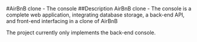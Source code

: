
#AirBnB clone - The console
##Description
AirBnB clone - The console is a complete web application, integrating database storage, a back-end API, and front-end interfacing in a clone of AirBnB

The project currently only implements the back-end console.
